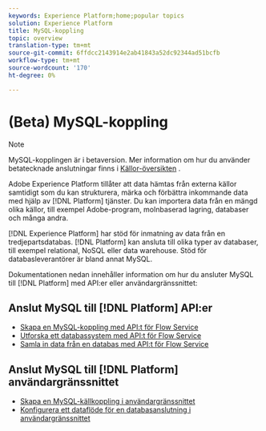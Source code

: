 ```yaml
---
keywords: Experience Platform;home;popular topics
solution: Experience Platform
title: MySQL-koppling
topic: overview
translation-type: tm+mt
source-git-commit: 6ffdcc2143914e2ab41843a52dc92344ad51bcfb
workflow-type: tm+mt
source-wordcount: '170'
ht-degree: 0%

---
```



# (Beta) MySQL-koppling

>[!NOTE]
>MySQL-kopplingen är i betaversion. Mer information om hur du använder betatecknade anslutningar finns i [Källor-översikten](../../home.md#terms-and-conditions) .

Adobe Experience Platform tillåter att data hämtas från externa källor samtidigt som du kan strukturera, märka och förbättra inkommande data med hjälp av [!DNL Platform] tjänster. Du kan importera data från en mängd olika källor, till exempel Adobe-program, molnbaserad lagring, databaser och många andra.

[!DNL Experience Platform] har stöd för inmatning av data från en tredjepartsdatabas. [!DNL Platform] kan ansluta till olika typer av databaser, till exempel relational, NoSQL eller data warehouse. Stöd för databasleverantörer är bland annat MySQL.

Dokumentationen nedan innehåller information om hur du ansluter MySQL till [!DNL Platform] med API:er eller användargränssnittet:

## Anslut MySQL till [!DNL Platform] API:er

- [Skapa en MySQL-koppling med API:t för Flow Service](../../tutorials/api/create/databases/mysql.md)
- [Utforska ett databassystem med API:t för Flow Service](../../tutorials/api/explore/database-nosql.md)
- [Samla in data från en databas med API:t för Flow Service](../../tutorials/api/collect/database-nosql.md)

## Anslut MySQL till [!DNL Platform] användargränssnittet

- [Skapa en MySQL-källkoppling i användargränssnittet](../../tutorials/ui/create/databases/mysql.md)
- [Konfigurera ett dataflöde för en databasanslutning i användargränssnittet](../../tutorials/ui/dataflow/databases.md)
